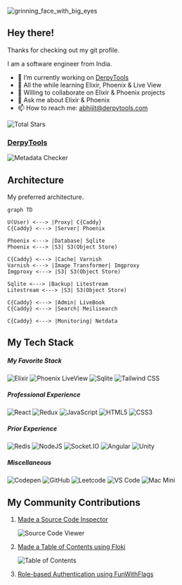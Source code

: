 ![grinning_face_with_big_eyes](https://github.com/derpycoder/derpycoder/assets/25662120/d6ed008f-029d-4e72-bd21-4801648281cf)

## Hey there!
Thanks for checking out my git profile.

I am a software engineer from India.

- 🔭 I’m currently working on [DerpyTools](https://github.com/derpycoder/derpy_tools)
- 🌱 All the while learning Elixir, Phoenix & Live View
- 👯 Willing to collaborate on Elixir & Phoenix projects
- 💬 Ask me about Elixir & Phoenix
- 📫 How to reach me: abhijit@derpytools.com

![Total Stars](https://img.shields.io/github/stars/derpycoder?style=for-the-badge)

### [DerpyTools](https://github.com/derpycoder/derpy_tools)

![Metadata Checker](https://github.com/derpycoder/derpycoder/assets/25662120/5194e6cd-aa83-4890-ac71-d5e81072a1c5)

## Architecture
My preferred architecture.

```mermaid
graph TD

U(User) <---> |Proxy| C{Caddy}
C{Caddy} <---> |Server| Phoenix

Phoenix <---> |Database| Sqlite
Phoenix <---> |S3| S3(Object Store)

C{Caddy} <---> |Cache| Varnish
Varnish <---> |Image Transformer| Imgproxy
Imgproxy <---> |S3| S3(Object Store)

Sqlite <---> |Backup| Litestream
Litestream <---> |S3| S3(Object Store)

C{Caddy} <---> |Admin| LiveBook
C{Caddy} <---> |Search| Meilisearch

C{Caddy} <---> |Monitoring| Netdata
```

## My Tech Stack

##### My Favorite Stack
![Elixir](https://img.shields.io/badge/Elixir-4B275F?style=for-the-badge&logo=elixir&logoColor=white)
![Phoenix LiveView](https://img.shields.io/badge/-Phoenix%20LiveView-orange?style=for-the-badge&logo=elixir)
![Sqlite](https://img.shields.io/badge/SQLite-07405E?style=for-the-badge&logo=sqlite&logoColor=white)
![Tailwind CSS](https://img.shields.io/badge/Tailwind_CSS-38B2AC?style=for-the-badge&logo=tailwind-css&logoColor=white)

##### Professional Experience
![React](https://img.shields.io/badge/React-20232A?style=for-the-badge&logo=react&logoColor=61DAFB)
![Redux](https://img.shields.io/badge/Redux-593D88?style=for-the-badge&logo=redux&logoColor=white)
![JavaScript](https://img.shields.io/badge/JavaScript-323330?style=for-the-badge&logo=javascript&logoColor=F7DF1E)
![HTML5](https://img.shields.io/badge/HTML5-E34F26?style=for-the-badge&logo=html5&logoColor=white)
![CSS3](https://img.shields.io/badge/CSS3-1572B6?style=for-the-badge&logo=css3&logoColor=white)

##### Prior Experience
![Redis](https://img.shields.io/badge/redis-CC0000.svg?&style=for-the-badge&logo=redis&logoColor=white)
![NodeJS](https://img.shields.io/badge/Node%20js-339933?style=for-the-badge&logo=nodedotjs&logoColor=white)
![Socket.IO](https://img.shields.io/badge/Socket.io-010101?&style=for-the-badge&logo=Socket.io&logoColor=white)
![Angular](https://img.shields.io/badge/Angular-DD0031?style=for-the-badge&logo=angular&logoColor=white)
![Unity](https://img.shields.io/badge/Unity-100000?style=for-the-badge&logo=unity&logoColor=white)

##### Miscellaneous
![Codepen](https://img.shields.io/badge/Codepen-000000?style=for-the-badge&logo=codepen&logoColor=white)
![GitHub](https://img.shields.io/badge/GitHub-100000?style=for-the-badge&logo=github&logoColor=white)
![Leetcode](https://img.shields.io/badge/-LeetCode-FFA116?style=for-the-badge&logo=LeetCode&logoColor=black)
![VS Code](https://img.shields.io/badge/VSCode-0078D4?style=for-the-badge&logo=visual%20studio%20code&logoColor=white)
![Mac Mini](https://img.shields.io/badge/apple%20silicon-333333?style=for-the-badge&logo=apple&logoColor=white)


## My Community Contributions

1. [Made a Source Code Inspector](https://elixirforum.com/t/made-a-source-code-inspector-useful-in-big-projects-or-large-teams/56792?u=derpycoder)
   
   ![Source Code Viewer](https://github.com/derpycoder/derpycoder/assets/25662120/96c39b8b-b391-4a2d-8a2d-fd1a5ba33ee3)
3. [Made a Table of Contents using Floki](https://elixirforum.com/t/i-created-table-of-contents-using-floki-with-header-nesting-how-to-simplify-the-logic/57501/12?u=derpycoder)
   
   ![Table of Contents](https://github.com/derpycoder/derpycoder/assets/25662120/0a70cb29-439f-40c7-bcdc-50ce7b8914ca)
5. [Role-based Authentication using FunWithFlags](https://elixirforum.com/t/phx-gen-auth-and-role-based-authentication/49428/8?u=derpycoder)
